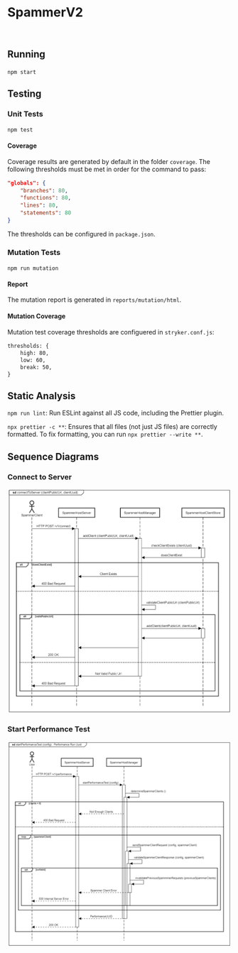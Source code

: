 # SpammerV2

[![<LeonPatmore>](https://circleci.com/gh/LeonPatmore/spammer-v2.svg?style=shield)](<LINK>)

## Running

`npm start`

## Testing

### Unit Tests

`npm test`

#### Coverage

Coverage results are generated by default in the folder `coverage`.
The following thresholds must be met in order for the command to pass:

```json
"globals": {
    "branches": 80,
    "functions": 80,
    "lines": 80,
    "statements": 80
}
```

The thresholds can be configured in `package.json`.

### Mutation Tests

`npm run mutation`

#### Report

The mutation report is generated in `reports/mutation/html`.

#### Mutation Coverage

Mutation test coverage thresholds are configuered in `stryker.conf.js`:

```text
thresholds: {
    high: 80,
    low: 60,
    break: 50,
}
```

## Static Analysis

`npm run lint`: Run ESLint against all JS code, including the Prettier plugin.

`npx prettier -c **`: Ensures that all files (not just JS files) are correctly formatted. To fix formatting, you can run `npx prettier --write **`.

## Sequence Diagrams

### Connect to Server

![Connect to Server sequence diagram.](docs/connectToServer.png)

### Start Performance Test

![Start Performance Test sequence diagram.](docs/startPerformanceTest.png)
